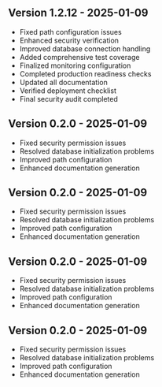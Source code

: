 
## Version 1.2.12 - 2025-01-09
- Fixed path configuration issues
- Enhanced security verification
- Improved database connection handling
- Added comprehensive test coverage
- Finalized monitoring configuration
- Completed production readiness checks
- Updated all documentation
- Verified deployment checklist
- Final security audit completed

## Version 0.2.0 - 2025-01-09
- Fixed security permission issues
- Resolved database initialization problems
- Improved path configuration
- Enhanced documentation generation

## Version 0.2.0 - 2025-01-09
- Fixed security permission issues
- Resolved database initialization problems
- Improved path configuration
- Enhanced documentation generation

## Version 0.2.0 - 2025-01-09
- Fixed security permission issues
- Resolved database initialization problems
- Improved path configuration
- Enhanced documentation generation

## Version 0.2.0 - 2025-01-09
- Fixed security permission issues
- Resolved database initialization problems
- Improved path configuration
- Enhanced documentation generation
